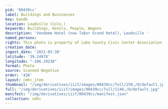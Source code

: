 ```yaml
---
pid: '00439cc'
label: Buildings and Businesses
key: bandb
location: Leadville (Colo.)
keywords: Buildings, Hotels, People, Wagons
description: 'Vendome Hotel (now Tabor Grand Hotel), Leadville '
named_persons: 
rights: This photo is property of Lake County Civic Center Association.
creation_date: 
ingest_date: '2021-03-30'
latitude: '39.24978'
longitude: "-106.29238"
format: Photo
source: Scanned Negative
order: '426'
layout: cmhc_item
thumbnail: "/img/derivatives/iiif/images/00439cc/full/250,/0/default.jpg"
full: "/img/derivatives/iiif/images/00439cc/full/1140,/0/default.jpg"
manifest: "/img/derivatives/iiif/00439cc/manifest.json"
collection: cmhc
---
```

